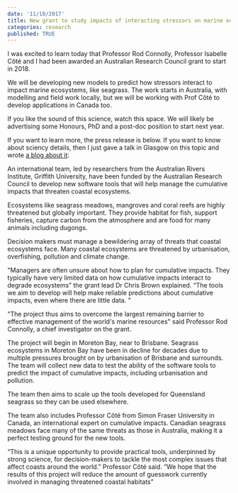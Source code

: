 ```yaml
---
date: '11/10/2017'
title: New grant to study impacts of interacting stressors on marine ecosystems
categories: research
published: TRUE
---
```


I was excited to learn today that Professor Rod Connolly, Professor Isabelle Côté and I had been awarded an Australian Research Council grant to start in 2018.

We will be developing new models to predict how stressors interact to impact marine ecosystems, like seagrass. The work starts in Australia, with modelling and field work locally, but we will be working with Prof Côté to develop applications in Canada too.

If you like the sound of this science, watch this space. We will likely be advertising some Honours, PhD and a post-doc position to start next year.

If you want to learn more, the press release is below. If you want to know about sciency details, then I just gave a talk in Glasgow on this topic and wrote [a blog about it](http://www.seascapemodels.org/research/2017/10/06/managing-multiple-stressors.html):

An international team, led by researchers from the Australian Rivers Institute, Griffith University, have been funded by the Australian Research Council to develop new software tools that will help manage the cumulative impacts that threaten coastal ecosystems.

Ecosystems like seagrass meadows, mangroves and coral reefs are highly threatened but globally important. They provide habitat for fish, support fisheries, capture carbon from the atmosphere and are food for many animals including dugongs.

Decision makers must manage a bewildering array of threats that coastal ecosystems face. Many coastal ecosystems are threatened by urbanisation, overfishing, pollution and climate change.

"Managers are often unsure about how to plan for cumulative impacts. They typically have very limited data on how cumulative impacts interact to degrade ecosystems” the grant lead Dr Chris Brown explained.  “The tools we aim to develop will help make reliable predictions about cumulative impacts, even where there are little data. "

"The project thus aims to overcome the largest remaining barrier to effective management of the world's marine resources" said Professor Rod Connolly, a chief investigator on the grant.

The project will begin in Moreton Bay, near to Brisbane. Seagrass ecosystems in Moreton Bay have been in decline for decades due to multiple pressures brought on by urbanisation of Brisbane and surrounds. The team will collect new data to test the ability of the software tools to predict the impact of cumulative impacts, including urbanisation and pollution.

The team then aims to scale up the tools developed for Queensland seagrass so they can be used elsewhere.

The team also includes Professor Côté from Simon Fraser University in Canada, an international expert on cumulative impacts. Canadian seagrass meadows face many of the same threats as those in Australia, making it a perfect testing ground for the new tools.

“This is a unique opportunity to provide practical tools, underpinned by strong science, for decision-makers to tackle the most complex issues that affect coasts around the world.” Professor Côté said. “We hope that the results of this project will reduce the amount of guesswork currently involved in managing threatened coastal habitats”
